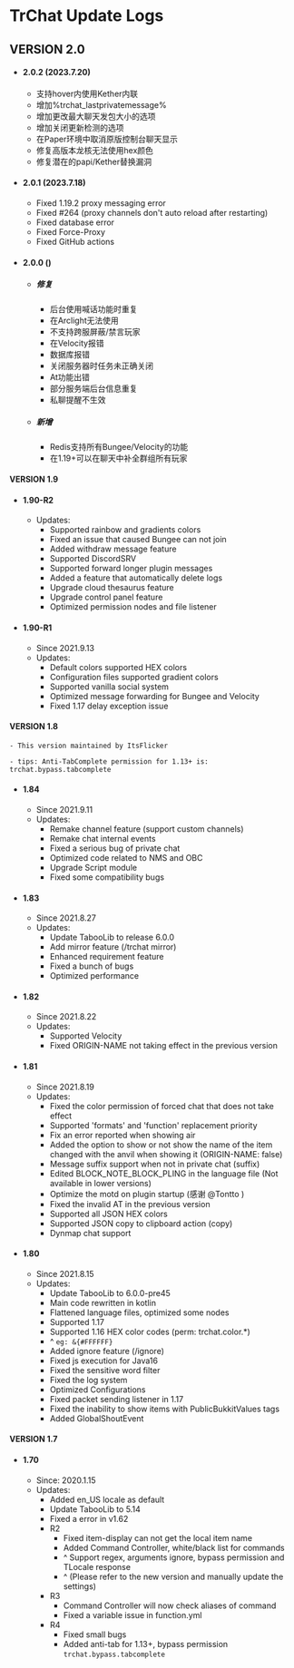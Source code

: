 # TrChat Update Logs #

## VERSION 2.0
- #### 2.0.2 (2023.7.20)
  - 支持hover内使用Kether内联
  - 增加%trchat_lastprivatemessage%
  - 增加更改最大聊天发包大小的选项
  - 增加关闭更新检测的选项
  - 在Paper环境中取消原版控制台聊天显示
  - 修复高版本龙核无法使用hex颜色
  - 修复潜在的papi/Kether替换漏洞

- #### 2.0.1 (2023.7.18)
  - Fixed 1.19.2 proxy messaging error
  - Fixed #264 (proxy channels don't auto reload after restarting)
  - Fixed database error
  - Fixed Force-Proxy
  - Fixed GitHub actions
  
- #### 2.0.0 ()
  - ##### 修复
    - 后台使用喊话功能时重复
    - 在Arclight无法使用
    - 不支持跨服屏蔽/禁言玩家
    - 在Velocity报错
    - 数据库报错
    - 关闭服务器时任务未正确关闭
    - At功能出错
    - 部分服务端后台信息重复
    - 私聊提醒不生效
  - ##### 新增
    - Redis支持所有Bungee/Velocity的功能
    - 在1.19+可以在聊天中补全群组所有玩家

#### VERSION 1.9

- #### 1.90-R2
    - Updates:
        - Supported rainbow and gradients colors
        - Fixed an issue that caused Bungee can not join
        - Added withdraw message feature
        - Supported DiscordSRV
        - Supported forward longer plugin messages
        - Added a feature that automatically delete logs
        - Upgrade cloud thesaurus feature
        - Upgrade control panel feature
        - Optimized permission nodes and file listener
- #### 1.90-R1
    - Since 2021.9.13
    - Updates:
        - Default colors supported HEX colors
        - Configuration files supported gradient colors
        - Supported vanilla social system
        - Optimized message forwarding for Bungee and Velocity
        - Fixed 1.17 delay exception issue

#### VERSION 1.8
  ```
  - This version maintained by ItsFlicker
  
  - tips: Anti-TabComplete permission for 1.13+ is: trchat.bypass.tabcomplete
  ```
- #### 1.84
    - Since 2021.9.11
    - Updates:
        - Remake channel feature (support custom channels)
        - Remake chat internal events
        - Fixed a serious bug of private chat
        - Optimized code related to NMS and OBC
        - Upgrade Script module
        - Fixed some compatibility bugs
- #### 1.83
    - Since 2021.8.27
    - Updates:
        - Update TabooLib to release 6.0.0
        - Add mirror feature (/trchat mirror)
        - Enhanced requirement feature
        - Fixed a bunch of bugs
        - Optimized performance
- #### 1.82
    - Since 2021.8.22
    - Updates:
        - Supported Velocity
        - Fixed ORIGIN-NAME not taking effect in the previous version
- #### 1.81
    - Since 2021.8.19
    - Updates:
        - Fixed the color permission of forced chat that does not take effect
        - Supported 'formats' and 'function' replacement priority
        - Fix an error reported when showing air
        - Added the option to show or not show the name of the item changed with the anvil when showing it (ORIGIN-NAME: false)
        - Message suffix support when not in private chat (suffix)
        - Edited BLOCK_NOTE_BLOCK_PLING in the language file (Not available in lower versions)
        - Optimize the motd on plugin startup (感谢 @Tontto )
        - Fixed the invalid AT in the previous version
        - Supported all JSON HEX colors
        - Supported JSON copy to clipboard action (copy)
        - Dynmap chat support
- #### 1.80
    - Since 2021.8.15
    - Updates:
        - Update TabooLib to 6.0.0-pre45
        - Main code rewritten in kotlin
        - Flattened language files, optimized some nodes
        - Supported 1.17
        - Supported 1.16 HEX color codes (perm: trchat.color.*)
        - ^ ```eg: &{#FFFFFF}```
        - Added ignore feature (/ignore)
        - Fixed js execution for Java16
        - Fixed the sensitive word filter
        - Fixed the log system
        - Optimized Configurations
        - Fixed packet sending listener in 1.17
        - Fixed the inability to show items with PublicBukkitValues tags
        - Added GlobalShoutEvent

#### VERSION 1.7

- #### 1.70
    - Since: 2020.1.15
    - Updates:
        - Added en_US locale as default
        - Update TabooLib to 5.14
        - Fixed a error in v1.62
        - R2
            - Fixed item-display can not get the local item name
            - Added Command Controller, white/black list for commands
            - ^ Support regex, arguments ignore, bypass permission and TLocale response
            - ^ (Please refer to the new version and manually update the settings)
        - R3
            - Command Controller will now check aliases of command
            - Fixed a variable issue in function.yml
        - R4
            - Fixed small bugs
            - Added anti-tab for 1.13+, bypass permission `trchat.bypass.tabcomplete`
        